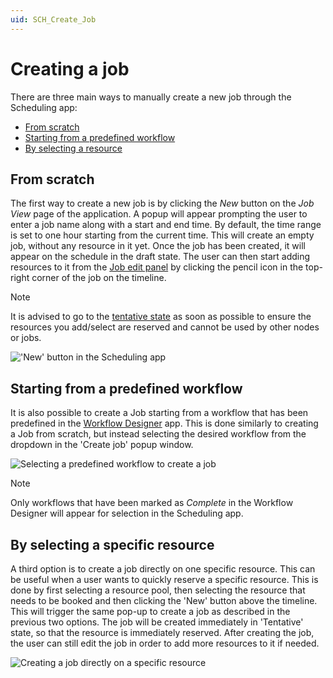 ```yaml
---
uid: SCH_Create_Job
---
```


# Creating a job

There are three main ways to manually create a new job through the Scheduling app:

- [From scratch](#from-scratch)
- [Starting from a predefined workflow](#starting-from-a-predefined-workflow)
- [By selecting a resource](#by-selecting-a-specific-resource)

## From scratch

The first way to create a new job is by clicking the *New* button on the *Job View* page of the application. A popup will appear prompting the user to enter a job name along with a start and end time. By default, the time range is set to one hour starting from the current time. This will create an empty job, without any resource in it yet. Once the job has been created, it will appear on the schedule in the draft state. The user can then start adding resources to it from the [Job edit panel](xref:SCH_Edit_Job) by clicking the pencil icon in the top-right corner of the job on the timeline.

> [!NOTE]
> It is advised to go to the [tentative state](xref:MO_S_Job_States) as soon as possible to ensure the resources you add/select are reserved and cannot be used by other nodes or jobs.

!['New' button in the Scheduling app](~/user-guide/images/Scheduling_Create_Job.png)

## Starting from a predefined workflow

It is also possible to create a Job starting from a workflow that has been predefined in the [Workflow Designer](xref:MO_Workflow_Designer) app. This is done similarly to creating a Job from scratch, but instead selecting the desired workflow from the dropdown in the 'Create job' popup window.

![Selecting a predefined workflow to create a job](~/solutions/images/Scheduling_Create_Job_from_Workflow.png)

> [!NOTE]
> Only workflows that have been marked as *Complete* in the Workflow Designer will appear for selection in the Scheduling app.

## By selecting a specific resource

A third option is to create a job directly on one specific resource. This can be useful when a user wants to quickly reserve a specific resource. This is done by first selecting a resource pool, then selecting the resource that needs to be booked and then clicking the 'New' button above the timeline. This will trigger the same pop-up to create a job as described in the previous two options. The job will be created immediately in 'Tentative' state, so that the resource is immediately reserved. After creating the job, the user can still edit the job in order to add more resources to it if needed.

![Creating a job directly on a specific resource](~/solutions/images/Scheduling_Create_Job_on_Resource.png)
